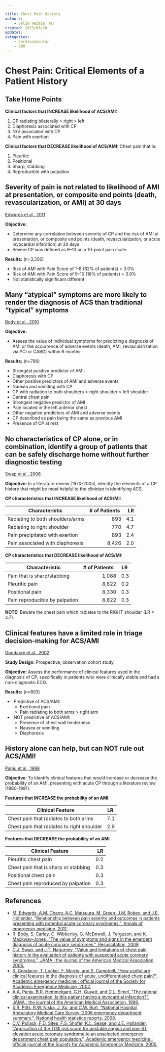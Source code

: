```yaml
---

title: Chest Pain History
authors:
    - Salim Rezaie, MD
created: 2013/03/28
updates:
categories:
    - Cardiovascular
    - EBM
---
```


# Chest Pain: Critical Elements of a Patient History

## Take Home Points

**Clinical factors that INCREASE likelihood of ACS/AMI:**

1. CP radiating bilaterally > right > left
2. Diaphoresis associated with CP
3. N/V associated with CP
4. Pain with exertion

**Clinical factors that DECREASE likelihood of ACS/AMI:**
Chest pain that is:

1. Pleuritic
2. Positional
3. Sharp, stabbing
4. Reproducible with palpation

## Severity of pain is not related to likelihood of AMI at presentation, or composite end points (death, revascularization, or AMI) at 30 days

[Edwards et al., 2011]((http://www.ncbi.nlm.nih.gov/pubmed/21802776))

**Objective:** 

- Determine any correlation between severity of CP and the risk of AMI at presentation, or composite end points (death, revascularization, or acute myocardial infarction) at 30 days
- Severe CP was defined as 9–10 on a 10-point pain scale. 

**Results:** (n=3,306)

- Risk of AMI with Pain Score of 1–8 (82% of patients) = 3.0%
- Risk of AMI with Pain Score of 9–10 (18% of patients) = 3.9%
- Not statistically significant different

## Many “atypical” symptoms are more likely to render the diagnosis of ACS than traditional “typical” symptoms 

[Body et al., 2010](http://www.ncbi.nlm.nih.gov/pubmed/20036454)

**Objective:** 

- Assess the value of individual symptoms for predicting a diagnosis of AMI or the occurrence of adverse events (death, AMI, revascularization via PCI or CABG) within 6 months

**Results:** (n=796)

- Strongest positive predictor of AMI: 
- Diaphoresis with CP
- Other positive predictors of AMI and adverse events
- Nausea and vomiting with CP
- CP with radiation to both shoulders > right shoulder > left shoulder
- Central chest pain
- Strongest negative predictor of AMI
- Pain located in the left anterior chest
- Other negative predictors of AMI and adverse events
- CP described as pain being the same as previous AMI
- Presence of CP at rest

## No characteristics of CP alone, or in combination, identify a group of patients that can be safely discharge home without further diagnostic testing

[Swap et al., 2006](%20http://www.ncbi.nlm.nih.gov/pubmed/16304077)

**Objective:** In a literature review (1970-2005), identify the elements of a CP history that might be most helpful to the clinician in identifying ACS.

**CP characteristics that INCREASE likelihood of ACS/MI:**

| Characteristic                   | # of Patients  |  LR |
| -------------------------------- | -------------: | --: |
| Radiating to both shoulders/arms |            893 | 4.1 |
| Radiating to right shoulder      |            770 | 4.7 |
| Pain precipitated with exertion  |            893 | 2.4 |
| Pain associated with diaphoresis |          8,426 | 2.0 |

**CP characteristics that DECREASE likelihood of ACS/MI:**

|  Characteristic                | # of Patients   | LR  |
| ------------------------------ | --------------: | --: |
| Pain that is sharp/stabbing    |           1,088 | 0.3 |
| Pleuritic pain                 |           8,822 | 0.2 |
| Positional pain                |           8,330 | 0.3 |
| Pain reproducible by palpation |           8,822 | 0.3 |

**NOTE:** Beware the chest pain which radiates to the RIGHT shoulder (LR = 4.7).

## Clinical features have a limited role in triage decision-making for ACS/AMI

[Goodacre et al., 2002](http://www.ncbi.nlm.nih.gov/pubmed/11874776)

**Study Design:** Prospective, observation cohort study 

**Objective:** Assess the performance of clinical features used in the diagnosis of CP, specifically in patients who were clinically stable and had a non-diagnostic ECG.

**Results:** (n=893)

-  Predictive of ACS/AMI:
  - Exertional pain
  - Pain radiating to both arms > right arm
-  NOT predictive of ACS/AMI: 
  - Presence of chest wall tenderness
  - Nausea or vomiting
  - Diaphoresis

## History alone can help, but can NOT rule out ACS/AMI! 

[Panju et al., 1998](http://www.ncbi.nlm.nih.gov/pubmed/9786377)

**Objective:** To identify clinical features that would increase or decrease the probability of an AMI, presenting with acute CP through a literature review (1980-1991).

**Features that INCREASE the probability of an AMI**

|  Clinical Feature                          | LR  |
| ------------------------------------------ | --: |
| Chest pain that radiates to both arms      | 7.1 |
| Chest pain that radiates to right shoulder | 2.9 |

**Features that DECREASE the probability of an AMI**

|  Clinical Feature                    |  LR |
| ------------------------------------ | --: |
| Pleuritic chest pain                 | 0.2 |
| Chest pain that is sharp or stabbing | 0.3 |
| Positional chest pain                | 0.3 |
| Chest pain reproduced by palpation   | 0.3 |

## References

- [M. Edwards, A.M. Chang, A.C. Matsuura, M. Green, J.M. Robey, and J.E. Hollander, "Relationship between pain severity and outcomes in patients presenting with potential acute coronary syndromes.", Annals of emergency medicine, 2011.](http://www.ncbi.nlm.nih.gov/pubmed/21802776)
- [R. Body, S. Carley, C. Wibberley, G. McDowell, J. Ferguson, and K. Mackway-Jones, "The value of symptoms and signs in the emergent diagnosis of acute coronary syndromes.", Resuscitation, 2009](http://www.ncbi.nlm.nih.gov/pubmed/20036454)
- [C.J. Swap, and J.T. Nagurney, "Value and limitations of chest pain history in the evaluation of patients with suspected acute coronary syndromes.", JAMA : the journal of the American Medical Association, 2005.](%20http://www.ncbi.nlm.nih.gov/pubmed/16304077)
- [S. Goodacre, T. Locker, F. Morris, and S. Campbell, "How useful are clinical features in the diagnosis of acute, undifferentiated chest pain?", Academic emergency medicine : official journal of the Society for Academic Emergency Medicine, 2002.](http://www.ncbi.nlm.nih.gov/pubmed/11874776)
- [A.A. Panju, B.R. Hemmelgarn, G.H. Guyatt, and D.L. Simel, "The rational clinical examination. Is this patient having a myocardial infarction?", JAMA : the journal of the American Medical Association, 1998.](http://www.ncbi.nlm.nih.gov/pubmed/9786377)
- [S.R. Pitts, R.W. Niska, J. Xu, and C.W. Burt, "National Hospital Ambulatory Medical Care Survey: 2006 emergency department summary.", National health statistics reports, 2008.](http://www.ncbi.nlm.nih.gov/pubmed/18958996)
- [C.V. Pollack, F.D. Sites, F.S. Shofer, K.L. Sease, and J.E. Hollander, "Application of the TIMI risk score for unstable angina and non-ST elevation acute coronary syndrome to an unselected emergency department chest pain population.", Academic emergency medicine : official journal of the Society for Academic Emergency Medicine, 2005.](http://www.ncbi.nlm.nih.gov/pubmed/16365321)
